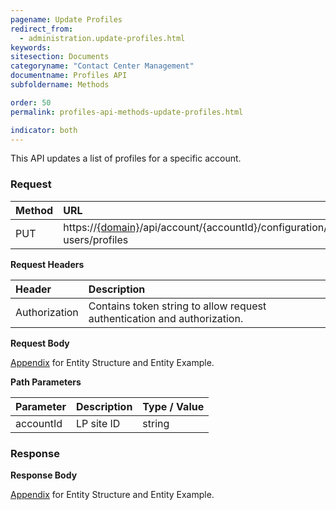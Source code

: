 ```yaml
---
pagename: Update Profiles
redirect_from:
  - administration.update-profiles.html
keywords:
sitesection: Documents
categoryname: "Contact Center Management"
documentname: Profiles API
subfoldername: Methods

order: 50
permalink: profiles-api-methods-update-profiles.html

indicator: both
---
```


This API updates a list of profiles for a specific account.

### Request

 |Method | URL |
 |:--- | :--- |
 |PUT | https://[{domain}](/agent-domain-domain-api.html)/api/account/{accountId}/configuration/le-users/profiles |

**Request Headers**

| Header | Description |
 |:--- | :--- |
 |Authorization  |Contains token string to allow request authentication and authorization. |

**Request Body** 

[Appendix](administration-profiles-appendix.html) for Entity Structure and Entity Example.

**Path Parameters**

 |Parameter | Description  |Type / Value |
 |:---|  :--- | :--- |
 |accountId | LP site ID | string  |

### Response

**Response Body**

[Appendix](administration-profiles-appendix.html) for Entity Structure and Entity Example.

